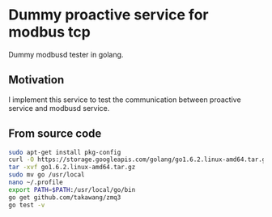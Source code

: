 # Dummy proactive service for modbus tcp

Dummy modbusd tester in golang.

## Motivation

I implement this service to test the communication between proactive service and modbusd service.

## From source code

```bash
sudo apt-get install pkg-config
curl -O https://storage.googleapis.com/golang/go1.6.2.linux-amd64.tar.gz
tar -xvf go1.6.2.linux-amd64.tar.gz
sudo mv go /usr/local
nano ~/.profile
export PATH=$PATH:/usr/local/go/bin
go get github.com/takawang/zmq3
go test -v
```
